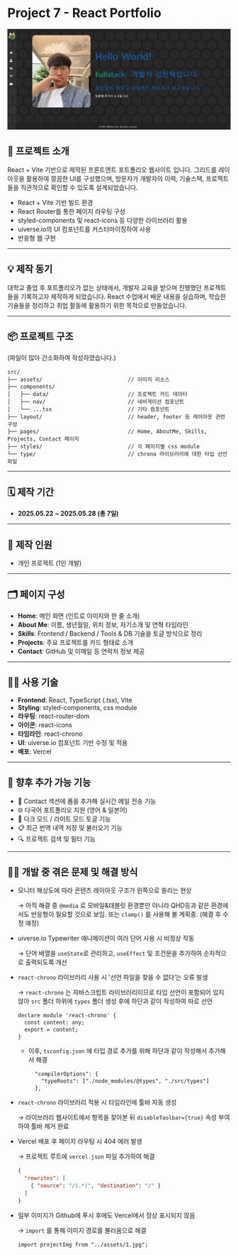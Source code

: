 # Project 7 - React Portfolio

![image.png](./image.png)

## 🧭 프로젝트 소개

React + Vite 기반으로 제작된 프론트엔트 포트폴리오 웹사이트 입니다. 그리드를 레이아웃을 활용하여 깔끔한 UI를 구성했으며, 방문자가 개발자의 이력, 기술스택, 프로젝트들을 직관적으로 확인할 수 있도록 설계되었습니다.

- React + Vite 기반 빌드 환경
- React Router를 통한 페이지 라우팅 구성
- styled-components 및 react-icons 등 다양한 라이브러리 활용
- uiverse.io의 UI 컴포넌트를 커스터마이징하여 사용
- 반응형 웹 구현

---

## 💡 제작 동기

대학교 졸업 후 포트폴리오가 없는 상태에서, 개발자 교육을 받으며 진행했던 프로젝트들을 기록하고자 제작하게 되었습니다. React 수업에서 배운 내용을 실습하며, 학습한 기술들을 정리하고 취업 활동에 활용하기 위한 목적으로 만들었습니다.

---

## 📦 프로젝트 구조

(파일이 많아 간소화하여 작성하였습니다.)

```
src/
├── assets/                           // 이미지 리소스
├── components/                       
│   ├── data/                         // 프로젝트 카드 데이터
│   ├── nav/                          // 네비게이션 컴포넌트
│   └── ...tsx                        // 기타 컴포넌트
├── layout/                           // header, footer 등 레이아웃 관련 구성
├── pages/                            // Home, AboutMe, Skills, Projects, Contact 페이지
├── styles/                           // 각 페이지별 css module
└── type/                             // chrono 라이브러리에 대한 타입 선언 파일
```

---

## 🗓️ 제작 기간

- **2025.05.22 ~ 2025.05.28 (총 7일)**

---

## 🧑 제작 인원

- 개인 프로젝트 (1인 개발)

---

## 🗂️ 페이지 구성

- **Home**: 메인 화면 (인트로 이미지와 한 줄 소개)
- **About Me**: 이름, 생년월일, 위치 정보, 자기소개 및 연혁 타임라인
- **Skills**: Frontend / Backend / Tools & DB 기술을 토글 방식으로 정리
- **Projects**: 주요 프로젝트를 카드 형태로 소개
- **Contact**: GitHub 및 이메일 등 연락처 정보 제공

---

## 🧑‍💻 사용 기술

- **Frontend**: React, TypeScript (.tsx), Vite
- **Styling**: styled-components, css module
- **라우팅**: react-router-dom
- **아이콘**: react-icons
- **타임라인**: react-chrono
- **UI**: uiverse.io 컴포넌트 기반 수정 및 적용
- **배포**: Vercel

---

## 🔮 향후 추가 가능 기능

- 📩 Contact 섹션에 폼을 추가해 실시간 메일 전송 기능
- 🌐 다국어 포트폴리오 지원 (영어 & 일본어)
- 🌙 다크 모드 / 라이트 모드 토글 기능
- 📋 최근 번역 내역 저장 및 불러오기 기능
- 🔍 프로젝트 검색 및 필터 기능

---

## 🧑‍💻 개발 중 겪은 문제 및 해결 방식

- 모니터 해상도에 따라 콘텐츠 레이아웃 구조가 왼쪽으로 쏠리는 현상
    
    → 아직 해결 중 `@media` 로 모바일&태블릿 환경뿐만 아니라 QHD등과 같은 환경에서도 반응형이 필요할 것으로 보임. 또는 `clamp()` 를 사용해 볼 계획중. (해결 후 수정 예정)
    
- uiverse.io Typewriter 애니메이션이 여러 단어 사용 시 비정상 작동
    
    → 단어 배열을 `useState`로 관리하고, `useEffect` 및 조건문을 추가하여 순차적으로 출력되도록 개선
    
- `react-chrono` 라이브러리 사용 시 ‘선언 파일을 찾을 수 없다’는 오류 발생
    
    → `react-chrono` 는 자바스크립트 라이브러리이므로 타입 선언이 포함되어 있지 않아 `src` 폴더 하위에 `types` 폴더 생성 후에 하단과 같이 작성하여 따로 선언
    
    ```tsx
    declare module 'react-chrono' {
      const content: any;
      export = content;
    }
    ```
    
    - 이후, `tsconfig.json` 에 타입 경로 추가를 위해 하단과 같이 작성해서 추가해서 해결
        
        ```tsx
          "compilerOptions": {
            "typeRoots": ["./node_modules/@types", "./src/types"]
          },
        ```
        
- `react-chrono` 라이브러리 적용 시 타임라인에 툴바 자동 생성
    
    → 라이브러리 웹사이트에서 항목을 찾아본 뒤 `disableToolbar={true}` 속성 부여하여 툴바 제거 완료
    
- Vercel 배포 후 페이지 라우팅 시 404 에러 발생
    
    → 프로젝트 루트에 `vercel.json` 파일 추가하여 해결
    
    ```json
    {
      "rewrites": [
        { "source": "/(.*)", "destination": "/" }
      ]
    }
    ```
    
- 일부 이미지가 Github에 푸시 후에도 Vercel에서 정상 표시되지 않음
    
    → `import` 를 통해 이미지 경로를 불러옴으로 해결
    
    ```tsx
    import projectImg from "../assets/1.jpg";
    ```